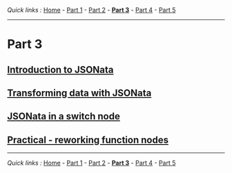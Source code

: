 *Quick links :*
[Home](/README.md) - [Part 1](../part1/README.md) - [Part 2](../part2/README.md) - [**Part 3**](../part3/README.md) - [Part 4](../part4/README.md) - [Part 5](../part5/README.md)
***

# Part 3

## [Introduction to JSONata](INTRO.md)

## [Transforming data with JSONata](JSONata_TRANSFORM.md)

## [JSONata in a switch node](JSONata_SWITCH.md)

## [Practical - reworking function nodes](JSONata_PRACTICAL.md)

***
*Quick links :*
[Home](/README.md) - [Part 1](../part1/README.md) - [Part 2](../part2/README.md) - [**Part 3**](../part3/README.md) - [Part 4](../part4/README.md) - [Part 5](../part5/README.md)
